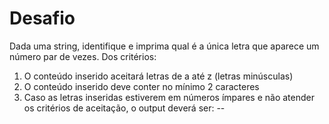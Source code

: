 # Desafio
Dada uma string, identifique e imprima qual é a única letra que aparece um número par de vezes. 
Dos critérios: 
1. O conteúdo inserido aceitará letras de a até z (letras minúsculas) 
2. O conteúdo inserido deve conter no mínimo 2 caracteres 
3. Caso as letras inseridas estiverem em números ímpares e não atender os critérios de aceitação, o output deverá ser: --

